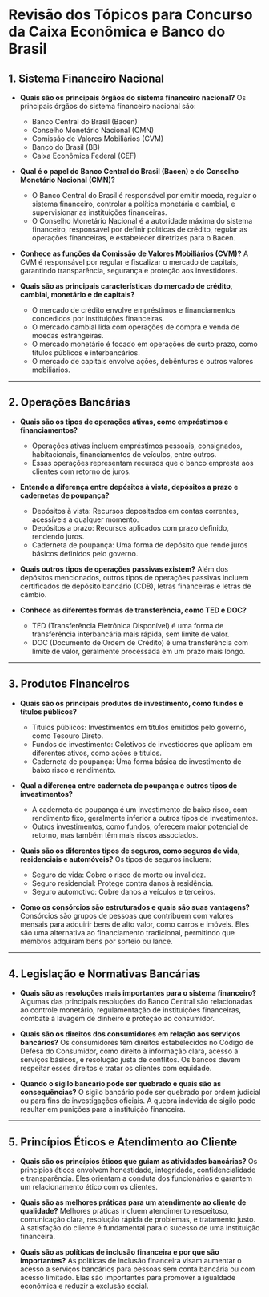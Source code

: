 # Revisão dos Tópicos para Concurso da Caixa Econômica e Banco do Brasil

## 1. Sistema Financeiro Nacional

- **Quais são os principais órgãos do sistema financeiro nacional?**
  Os principais órgãos do sistema financeiro nacional são:
  - Banco Central do Brasil (Bacen)
  - Conselho Monetário Nacional (CMN)
  - Comissão de Valores Mobiliários (CVM)
  - Banco do Brasil (BB)
  - Caixa Econômica Federal (CEF)

- **Qual é o papel do Banco Central do Brasil (Bacen) e do Conselho Monetário Nacional (CMN)?**
  - O Banco Central do Brasil é responsável por emitir moeda, regular o sistema financeiro, controlar a política monetária e cambial, e supervisionar as instituições financeiras.
  - O Conselho Monetário Nacional é a autoridade máxima do sistema financeiro, responsável por definir políticas de crédito, regular as operações financeiras, e estabelecer diretrizes para o Bacen.

- **Conhece as funções da Comissão de Valores Mobiliários (CVM)?**
  A CVM é responsável por regular e fiscalizar o mercado de capitais, garantindo transparência, segurança e proteção aos investidores.

- **Quais são as principais características do mercado de crédito, cambial, monetário e de capitais?**
  - O mercado de crédito envolve empréstimos e financiamentos concedidos por instituições financeiras.
  - O mercado cambial lida com operações de compra e venda de moedas estrangeiras.
  - O mercado monetário é focado em operações de curto prazo, como títulos públicos e interbancários.
  - O mercado de capitais envolve ações, debêntures e outros valores mobiliários.

---

## 2. Operações Bancárias

- **Quais são os tipos de operações ativas, como empréstimos e financiamentos?**
  - Operações ativas incluem empréstimos pessoais, consignados, habitacionais, financiamentos de veículos, entre outros.
  - Essas operações representam recursos que o banco empresta aos clientes com retorno de juros.

- **Entende a diferença entre depósitos à vista, depósitos a prazo e cadernetas de poupança?**
  - Depósitos à vista: Recursos depositados em contas correntes, acessíveis a qualquer momento.
  - Depósitos a prazo: Recursos aplicados com prazo definido, rendendo juros.
  - Caderneta de poupança: Uma forma de depósito que rende juros básicos definidos pelo governo.

- **Quais outros tipos de operações passivas existem?**
  Além dos depósitos mencionados, outros tipos de operações passivas incluem certificados de depósito bancário (CDB), letras financeiras e letras de câmbio.

- **Conhece as diferentes formas de transferência, como TED e DOC?**
  - TED (Transferência Eletrônica Disponível) é uma forma de transferência interbancária mais rápida, sem limite de valor.
  - DOC (Documento de Ordem de Crédito) é uma transferência com limite de valor, geralmente processada em um prazo mais longo.

---

## 3. Produtos Financeiros

- **Quais são os principais produtos de investimento, como fundos e títulos públicos?**
  - Títulos públicos: Investimentos em títulos emitidos pelo governo, como Tesouro Direto.
  - Fundos de investimento: Coletivos de investidores que aplicam em diferentes ativos, como ações e títulos.
  - Caderneta de poupança: Uma forma básica de investimento de baixo risco e rendimento.

- **Qual a diferença entre caderneta de poupança e outros tipos de investimentos?**
  - A caderneta de poupança é um investimento de baixo risco, com rendimento fixo, geralmente inferior a outros tipos de investimentos.
  - Outros investimentos, como fundos, oferecem maior potencial de retorno, mas também têm mais riscos associados.

- **Quais são os diferentes tipos de seguros, como seguros de vida, residenciais e automóveis?**
  Os tipos de seguros incluem:
  - Seguro de vida: Cobre o risco de morte ou invalidez.
  - Seguro residencial: Protege contra danos à residência.
  - Seguro automotivo: Cobre danos a veículos e terceiros.

- **Como os consórcios são estruturados e quais são suas vantagens?**
  Consórcios são grupos de pessoas que contribuem com valores mensais para adquirir bens de alto valor, como carros e imóveis. Eles são uma alternativa ao financiamento tradicional, permitindo que membros adquiram bens por sorteio ou lance.

---

## 4. Legislação e Normativas Bancárias

- **Quais são as resoluções mais importantes para o sistema financeiro?**
  Algumas das principais resoluções do Banco Central são relacionadas ao controle monetário, regulamentação de instituições financeiras, combate à lavagem de dinheiro e proteção ao consumidor.

- **Quais são os direitos dos consumidores em relação aos serviços bancários?**
  Os consumidores têm direitos estabelecidos no Código de Defesa do Consumidor, como direito à informação clara, acesso a serviços básicos, e resolução justa de conflitos. Os bancos devem respeitar esses direitos e tratar os clientes com equidade.

- **Quando o sigilo bancário pode ser quebrado e quais são as consequências?**
  O sigilo bancário pode ser quebrado por ordem judicial ou para fins de investigações oficiais. A quebra indevida de sigilo pode resultar em punições para a instituição financeira.

---

## 5. Princípios Éticos e Atendimento ao Cliente

- **Quais são os princípios éticos que guiam as atividades bancárias?**
  Os princípios éticos envolvem honestidade, integridade, confidencialidade e transparência. Eles orientam a conduta dos funcionários e garantem um relacionamento ético com os clientes.

- **Quais são as melhores práticas para um atendimento ao cliente de qualidade?**
  Melhores práticas incluem atendimento respeitoso, comunicação clara, resolução rápida de problemas, e tratamento justo. A satisfação do cliente é fundamental para o sucesso de uma instituição financeira.

- **Quais são as políticas de inclusão financeira e por que são importantes?**
  As políticas de inclusão financeira visam aumentar o acesso a serviços bancários para pessoas sem conta bancária ou com acesso limitado. Elas são importantes para promover a igualdade econômica e reduzir a exclusão social.
